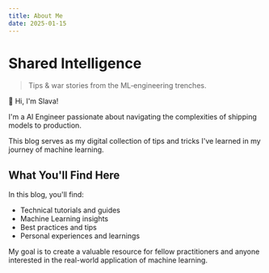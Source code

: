 ```yaml
---
title: About Me
date: 2025-01-15
---
```


# Shared Intelligence

> Tips & war stories from the ML‑engineering trenches.

👋 Hi, I'm Slava!

I'm a AI Engineer passionate about navigating the complexities of shipping models to production.

This blog serves as my digital collection of tips and tricks I've learned in my journey of machine learning.

## What You'll Find Here

In this blog, you'll find:

- Technical tutorials and guides
- Machine Learning insights
- Best practices and tips
- Personal experiences and learnings

My goal is to create a valuable resource for fellow practitioners and anyone interested in the real-world application of machine learning.
